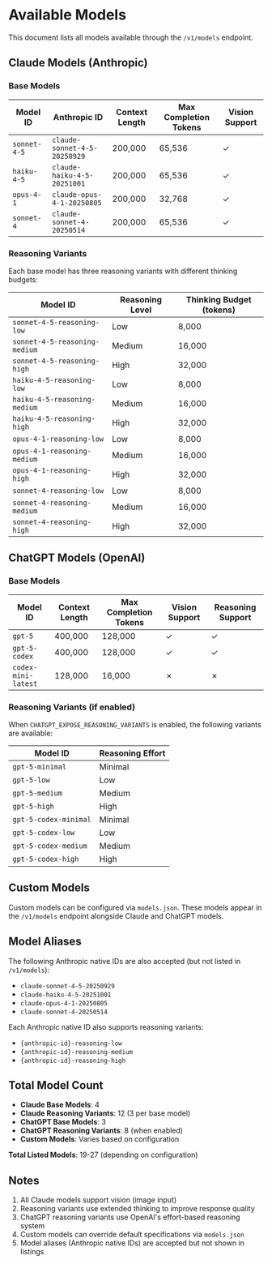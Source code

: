 # Available Models

This document lists all models available through the `/v1/models` endpoint.

## Claude Models (Anthropic)

### Base Models

| Model ID | Anthropic ID | Context Length | Max Completion Tokens | Vision Support |
|----------|--------------|----------------|----------------------|----------------|
| `sonnet-4-5` | `claude-sonnet-4-5-20250929` | 200,000 | 65,536 | ✓ |
| `haiku-4-5` | `claude-haiku-4-5-20251001` | 200,000 | 65,536 | ✓ |
| `opus-4-1` | `claude-opus-4-1-20250805` | 200,000 | 32,768 | ✓ |
| `sonnet-4` | `claude-sonnet-4-20250514` | 200,000 | 65,536 | ✓ |

### Reasoning Variants

Each base model has three reasoning variants with different thinking budgets:

| Model ID | Reasoning Level | Thinking Budget (tokens) |
|----------|----------------|-------------------------|
| `sonnet-4-5-reasoning-low` | Low | 8,000 |
| `sonnet-4-5-reasoning-medium` | Medium | 16,000 |
| `sonnet-4-5-reasoning-high` | High | 32,000 |
| `haiku-4-5-reasoning-low` | Low | 8,000 |
| `haiku-4-5-reasoning-medium` | Medium | 16,000 |
| `haiku-4-5-reasoning-high` | High | 32,000 |
| `opus-4-1-reasoning-low` | Low | 8,000 |
| `opus-4-1-reasoning-medium` | Medium | 16,000 |
| `opus-4-1-reasoning-high` | High | 32,000 |
| `sonnet-4-reasoning-low` | Low | 8,000 |
| `sonnet-4-reasoning-medium` | Medium | 16,000 |
| `sonnet-4-reasoning-high` | High | 32,000 |

## ChatGPT Models (OpenAI)

### Base Models

| Model ID | Context Length | Max Completion Tokens | Vision Support | Reasoning Support |
|----------|----------------|----------------------|----------------|-------------------|
| `gpt-5` | 400,000 | 128,000 | ✓ | ✓ |
| `gpt-5-codex` | 400,000 | 128,000 | ✓ | ✓ |
| `codex-mini-latest` | 128,000 | 16,000 | ✗ | ✗ |

### Reasoning Variants (if enabled)

When `CHATGPT_EXPOSE_REASONING_VARIANTS` is enabled, the following variants are available:

| Model ID | Reasoning Effort |
|----------|-----------------|
| `gpt-5-minimal` | Minimal |
| `gpt-5-low` | Low |
| `gpt-5-medium` | Medium |
| `gpt-5-high` | High |
| `gpt-5-codex-minimal` | Minimal |
| `gpt-5-codex-low` | Low |
| `gpt-5-codex-medium` | Medium |
| `gpt-5-codex-high` | High |

## Custom Models

Custom models can be configured via `models.json`. These models appear in the `/v1/models` endpoint alongside Claude and ChatGPT models.

## Model Aliases

The following Anthropic native IDs are also accepted (but not listed in `/v1/models`):

- `claude-sonnet-4-5-20250929`
- `claude-haiku-4-5-20251001`
- `claude-opus-4-1-20250805`
- `claude-sonnet-4-20250514`

Each Anthropic native ID also supports reasoning variants:
- `{anthropic-id}-reasoning-low`
- `{anthropic-id}-reasoning-medium`
- `{anthropic-id}-reasoning-high`

## Total Model Count

- **Claude Base Models**: 4
- **Claude Reasoning Variants**: 12 (3 per base model)
- **ChatGPT Base Models**: 3
- **ChatGPT Reasoning Variants**: 8 (when enabled)
- **Custom Models**: Varies based on configuration

**Total Listed Models**: 19-27 (depending on configuration)

## Notes

1. All Claude models support vision (image input)
2. Reasoning variants use extended thinking to improve response quality
3. ChatGPT reasoning variants use OpenAI's effort-based reasoning system
4. Custom models can override default specifications via `models.json`
5. Model aliases (Anthropic native IDs) are accepted but not shown in listings
